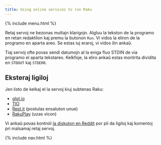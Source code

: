 ```yaml
---
title: Using online services to run Raku
---
```


{% include menu.html %}

Retaj servoj ne bezonas multajn klarigojn. Algluu la tekston de la programo en retan redaktilon kaj premu la butonon `Run`. Vi vidos la eliron de la programo en aparta areo. Se estas iuj eraroj, vi vidos ilin ankaŭ.

Tiaj servoj ofte povas sendi datumojn al la eniga fluo STDIN de via programo el aparta tekstareo. Kelkfoje, la eliro ankaŭ estas montrita dividita en `STDOUT` kaj `STDERR`.

## Eksteraj ligiloj

Jen listo de kelkaj el la servoj kiuj subtenas Raku:

* [glot.io](https://glot.io/new/raku)
* [TIO](https://tio.run/#perl6)
* [Repl.it](https://repl.it/new/raku) (postulas ensaluton unue)
* [RakuPlay](https://rakudist.raku.org/play/) (uzas vicon)

Vi ankaŭ povas kontroli [la diskuton en Reddit](https://www.reddit.com/r/rakulang/comments/kj63dq/glotio_now_supports_raku/ggxow6n/) por pli da ligiloj kaj komentoj pri malsamaj retaj servoj.

{% include nav.html %}